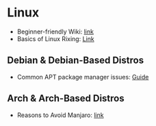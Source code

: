 # Linux
- Beginner-friendly Wiki: [link](https://rlw.pages.dev/)
- Basics of Linux Rixing: [Link](https://jie-fang.github.io/blog/basics-of-ricing) 

## Debian & Debian-Based Distros
- Common APT package manager issues: [Guide](https://rentry.org/apt_issues)
## Arch & Arch-Based Distros
- Reasons to Avoid Manjaro: [link](https://rentry.org/Manjaro_bad)